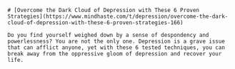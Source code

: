 
    # [Overcome the Dark Cloud of Depression with These 6 Proven Strategies](https://www.mindhaste.com/t/depression/overcome-the-dark-cloud-of-depression-with-these-6-proven-strategies-166)

    Do you find yourself weighed down by a sense of despondency and powerlessness? You are not the only one. Depression is a grave issue that can afflict anyone, yet with these 6 tested techniques, you can break away from the oppressive gloom of depression and recover your life.
    